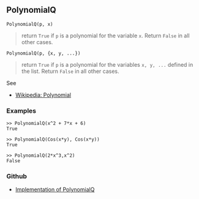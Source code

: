 ## PolynomialQ
 
```
PolynomialQ(p, x)
```

> return `True` if `p` is a polynomial for the variable `x`. Return `False` in all other cases.
 
```
PolynomialQ(p, {x, y, ...})
```

> return `True` if `p` is a polynomial for the variables `x, y, ...` defined in the list. Return `False` in all other cases.

See
* [Wikipedia: Polynomial](https://en.wikipedia.org/wiki/Polynomial)

### Examples

```
>> PolynomialQ(x^2 + 7*x + 6) 
True

>> PolynomialQ(Cos(x*y), Cos(x*y))
True

>> PolynomialQ(2*x^3,x^2) 
False
```

### Github

* [Implementation of PolynomialQ](https://github.com/axkr/symja_android_library/blob/master/symja_android_library/matheclipse-core/src/main/java/org/matheclipse/core/builtin/Algebra.java#L3166) 
